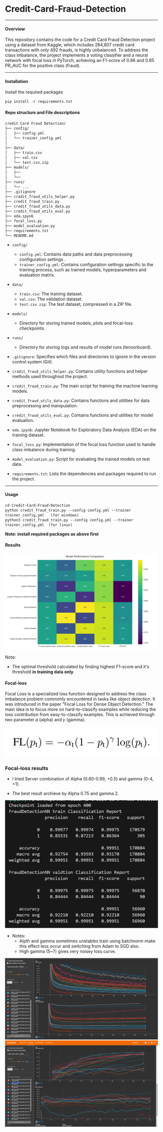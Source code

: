 # Credit-Card-Fraud-Detection
---
#### Overview

 This repository contains the code for a Credit Card Fraud Detection project using a dataset from Kaggle, which includes  284,807 credit card transactions with only 492 frauds, is highly unbalanced. To address the class imbalance, the project implements a voting classifier and a neural network with focal loss in PyTorch, achieving an F1-score of 0.86 and 0.85 PR_AUC for the positive class (fraud).     


 ----
#### Installation
Install the required packages

```
pip install -r requirements.txt
```

#### Repo structure and File descriptions

```shall
credit Card Fraud Detection/
├── config/   
│   ├── config.yml 
│   └── trainer_config.yml 
│         
├── data/
│   ├── train.csv
│   ├── val.csv
│   └── test.csv.zip
├── models/
│   ├── 
│   └── 
├── runs/
│   └── ...   
├── .gitignore
├── cradit_fraud_utils_helper.py
├── credit_fraud_train.py
├── credit_fraud_utils_data.py
├── credit_fraud_utils_eval.py
├── eda.ipynb
├── focal_loss.py
├── model_evaluation.py
├── requirements.txt
└── README.md
```

- `config/`
  - `config.yml`: Contains data paths and data preprocessing configuration settings .
  - `trainer_config.yml`: Contains configuration settings specific to the training process, such as trained models, hyperparameters and evaluation matrix.

- `data/`
  - `train.csv`: The training dataset.
  - `val.csv`: The validation dataset.
  - `test.csv.zip`: The test dataset, compressed in a ZIP file.

- `models/`
  - Directory for storing trained models, plots and focal-loss checkpoints. 

- `runs/`
  - Directory for storing logs and results of model runs (tensorboard).

- `.gitignore`: Specifies which files and directories to ignore in the version control system (Git).

- `cradit_fraud_utils_helper.py`: Contains utility functions and helper methods used throughout the project.

- `credit_fraud_train.py`: The main script for training the machine learning models.

- `credit_fraud_utils_data.py`: Contains functions and utilities for data preprocessing and manipulation.

- `credit_fraud_utils_eval.py`: Contains functions and utilities for model evaluation.

- `eda.ipynb`: Jupyter Notebook for Exploratory Data Analysis (EDA) on the training dataset.

- `focal_loss.py`: Implementation of the focal loss function used to handle class imbalance during training.

- `model_evaluation.py`: Script for evaluating the trained models on test data.

- `requirements.txt`: Lists the dependencies and packages required to run the project.
----
#### Usage

```shall
cd Credit-Card-Fraud-Detection
python credit_fraud_train.py --config config.yml --trainer  trainer_config.yml   (for windows)  
python3 credit_fraud_train.py --config config.yml --trainer  trainer_config.yml  (for linux)
```        

**Note: install required packages as above first**

#### Results

![model_comparison](docs/model_comparison-(validation%20dataset).png)

Note:

- The optimal threshold calculated by finding highest F1-score and it's threshold **in training data only**.

#### Focal-loss 

Focal Loss is a specialized loss function designed to address the class imbalance problem commonly encountered in tasks like object detection. It was introduced in the paper "Focal Loss for Dense Object Detection." The main idea is to focus more on hard-to-classify examples while reducing the loss contribution from easy-to-classify examples. This is achieved through two parameter 𝛼 (alpha) and 𝛾 (gamma).

![focal-loss](docs/focal_loss.png)

### Focal-loss results 

* I tried Server combination of Alpha (0.80-0.99, +0.5) and gamma (0-4, +1).

* The best result archieve by Alpha 0.75 and gamma 2.

![best_alpha_gamma](docs/best_focal_loss.png)

* Notes:
  * Alpth and gamma sometimes unstables train using batchnorm make this effect less occur and switching from Adam to SGD also. 
  * High gamma (5~7) gives very noisey loss curve.


![loss](docs/image.png)
![AUC-f1-score](docs/image-2.png)
